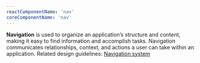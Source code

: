 ```yaml
---
reactComponentName: 'nav'
coreComponentName: 'nav'
---
```

**Navigation** is used to organize an application’s structure and content, making it easy to find information and accomplish tasks. Navigation communicates relationships, context, and actions a user can take within an application. Related design guidelines: [Navigation system](/design-guidelines/usage-and-behavior/navigation-system)

